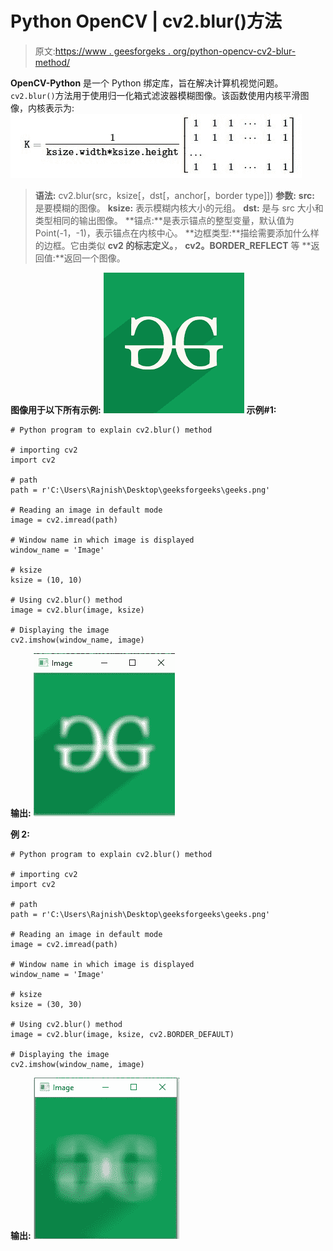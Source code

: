 # Python OpenCV | cv2.blur()方法

> 原文:[https://www . geesforgeks . org/python-opencv-cv2-blur-method/](https://www.geeksforgeeks.org/python-opencv-cv2-blur-method/)

**OpenCV-Python** 是一个 Python 绑定库，旨在解决计算机视觉问题。`cv2.blur()`方法用于使用归一化箱式滤波器模糊图像。该函数使用内核平滑图像，内核表示为:
![](img/3e51af51ced1ed3e1d5915a91fadcea4.png)

> **语法:** cv2.blur(src，ksize[，dst[，anchor[，border type]])
> **参数:**
> **src:** 是要模糊的图像。
> **ksize:** 表示模糊内核大小的元组。
> **dst:** 是与 src 大小和类型相同的输出图像。
> **锚点:**是表示锚点的整型变量，默认值为 Point(-1，-1)，表示锚点在内核中心。
> **边框类型:**描绘需要添加什么样的边框。它由类似 **cv2 的标志定义。**， **cv2。BORDER_REFLECT** 等
> **返回值:**返回一个图像。

**图像用于以下所有示例:**
![](img/e638a8aba84706d59fd64004a669dca6.png)
**示例#1:**

```
# Python program to explain cv2.blur() method 

# importing cv2 
import cv2 

# path 
path = r'C:\Users\Rajnish\Desktop\geeksforgeeks\geeks.png'

# Reading an image in default mode 
image = cv2.imread(path) 

# Window name in which image is displayed 
window_name = 'Image'

# ksize
ksize = (10, 10)

# Using cv2.blur() method 
image = cv2.blur(image, ksize) 

# Displaying the image 
cv2.imshow(window_name, image) 
```

**输出:**
![](img/1ed9652136387a17f1062b1979949347.png)

**例 2:**

```
# Python program to explain cv2.blur() method 

# importing cv2 
import cv2 

# path 
path = r'C:\Users\Rajnish\Desktop\geeksforgeeks\geeks.png'

# Reading an image in default mode 
image = cv2.imread(path) 

# Window name in which image is displayed 
window_name = 'Image'

# ksize
ksize = (30, 30)

# Using cv2.blur() method 
image = cv2.blur(image, ksize, cv2.BORDER_DEFAULT) 

# Displaying the image 
cv2.imshow(window_name, image) 
```

**输出:**
![](img/91dcc97f793eff17b2d47a6bb4359933.png)